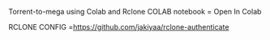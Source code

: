 Torrent-to-mega using Colab and Rclone
COLAB notebook  = Open In Colab




RCLONE CONFIG =https://github.com/jakiyaa/rclone-authenticate

